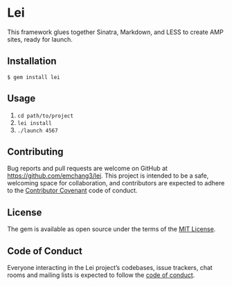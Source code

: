 # Lei

This framework glues together Sinatra, Markdown, and LESS to create AMP sites, ready for launch.

## Installation

```
$ gem install lei
```

## Usage

1. `cd path/to/project`
2. `lei install`
3. `./launch 4567`

## Contributing

Bug reports and pull requests are welcome on GitHub at https://github.com/emchang3/lei. This project is intended to be a safe, welcoming space for collaboration, and contributors are expected to adhere to the [Contributor Covenant](http://contributor-covenant.org) code of conduct.

## License

The gem is available as open source under the terms of the [MIT License](https://opensource.org/licenses/MIT).

## Code of Conduct

Everyone interacting in the Lei project’s codebases, issue trackers, chat rooms and mailing lists is expected to follow the [code of conduct](https://github.com/emchang3/lei/blob/master/CODE_OF_CONDUCT.md).
